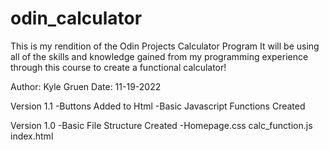 # odin_calculator

This is my rendition of the Odin Projects Calculator Program
It will be using all of the skills and knowledge gained
from my programming experience through this course 
to create a functional calculator!

Author: Kyle Gruen
Date: 11-19-2022

Version 1.1 
-Buttons Added to Html 
-Basic Javascript Functions Created 

Version 1.0
-Basic File Structure Created 
-Homepage.css calc_function.js index.html
